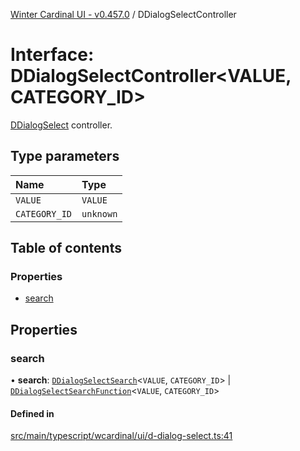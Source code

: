 [Winter Cardinal UI - v0.457.0](../index.md) / DDialogSelectController

# Interface: DDialogSelectController\<VALUE, CATEGORY_ID\>

[DDialogSelect](../classes/DDialogSelect.md) controller.

## Type parameters

| Name | Type |
| :------ | :------ |
| `VALUE` | `VALUE` |
| `CATEGORY_ID` | `unknown` |

## Table of contents

### Properties

- [search](DDialogSelectController.md#search)

## Properties

### search

• **search**: [`DDialogSelectSearch`](DDialogSelectSearch.md)\<`VALUE`, `CATEGORY_ID`\> \| [`DDialogSelectSearchFunction`](../index.md#ddialogselectsearchfunction)\<`VALUE`, `CATEGORY_ID`\>

#### Defined in

[src/main/typescript/wcardinal/ui/d-dialog-select.ts:41](https://github.com/winter-cardinal/winter-cardinal-ui/blob/v0.457.0/src/main/typescript/wcardinal/ui/d-dialog-select.ts#L41)
